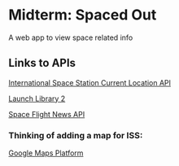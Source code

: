 # Midterm: Spaced Out
A web app to view space related info

## Links to APIs

[International Space Station Current Location API](http://open-notify.org/Open-Notify-API/ISS-Location-Now/)

[Launch Library 2](https://thespacedevs.com/llapi)

[Space Flight News API](https://github.com/spaceflightnewsapi/spaceflightnewsapi)

### Thinking of adding a map for ISS:
[Google Maps Platform](https://developers.google.com/maps/documentation/javascript/adding-a-google-map#maps_add_map-javascript)

